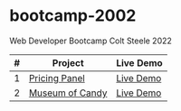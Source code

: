 # bootcamp-2002
Web Developer Bootcamp Colt Steele 2022


<table>
<thead>
  <tr>
    <th>#</th>
    <th>Project</th>
    <th>Live Demo</th>
  </tr>
</thead>
<tbody>
  <tr>
    <td>1</td>
    <td><a href="https://github.com/Heracles404/bootcamp-2022/tree/main/pricing-panel" target="_blank" rel="noopener noreferrer">Pricing Panel</a></td>
    <td><a href="https://heracles404.github.io/bootcamp-2022/pricing-panel/" target="_blank" rel="noopener noreferrer">Live Demo</a></td>
  </tr>
  <tr>
    <td>2</td>
    <td><a href="https://github.com/Heracles404/bootcamp-2022/tree/main/museum-of-candy" target="_blank" rel="noopener noreferrer">Museum of Candy</a></td>
    <td><a href="https://heracles404.github.io/bootcamp-2022/museum-of-candy/" target="_blank" rel="noopener noreferrer">Live Demo</a></td>
  </tr>
</tbody>
</table>
